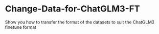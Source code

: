 # Change-Data-for-ChatGLM3-FT
Show you how to transfer the format of the datasets to suit the ChatGLM3 finetune format
